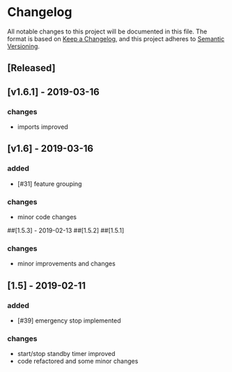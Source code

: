 # Changelog
All notable changes to this project will be documented in this file.
The format is based on [Keep a Changelog](https://keepachangelog.com/en/1.0.0/),
and this project adheres to [Semantic Versioning](https://semver.org/spec/v2.0.0.html).

## [Released]

## [v1.6.1] - 2019-03-16
### changes
- imports improved

## [v1.6] - 2019-03-16
### added
- [#31] feature grouping
### changes
- minor code changes

##[1.5.3] - 2019-02-13
##[1.5.2]
##[1.5.1]
### changes
- minor improvements and changes

## [1.5] - 2019-02-11
### added
- [#39] emergency stop implemented
### changes
- start/stop standby timer improved
- code refactored and some minor changes